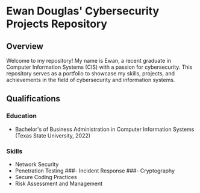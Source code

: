 

# Ewan Douglas' Cybersecurity Projects Repository

## Overview

Welcome to my repository! My name is Ewan, a recent graduate in Computer Information Systems (CIS) with a passion for cybersecurity. This repository serves as a portfolio to showcase my skills, projects, and achievements in the field of cybersecurity and information systems.

## Qualifications

### Education
- Bachelor's of Business Administration in Computer Information Systems (Texas State University, 2022)

### Skills
- Network Security
- Penetration Testing
###- Incident Response
###- Cryptography
- Secure Coding Practices
- Risk Assessment and Management

<!--
Projects

### 1. Network Security Audit
- Description: Conducted a comprehensive network security audit for a small business, identifying vulnerabilities and proposing security enhancements.- Technologies: Nmap, Wireshark, Intrusion Detection Systems (IDS)

### 2. Web Application Penetration Testing
- Description: Performed penetration testing on a web application to identify and mitigate potential security risks.
- Technologies: OWASP tools, Burp Suite, Web Application Firewalls (WAF)

### 3. Cryptography Implementation
- Description: Implemented a secure messaging system using cryptographic algorithms to ensure confidentiality and integrity.
- Technologies: AES encryption, RSA algorithm

### 4. Incident Response Simulation
- Description: Participated in an incident response simulation, demonstrating the ability to handle and mitigate security incidents effectively.
- Technologies: Incident response frameworks, SIEM tools

## Certifications

- Certified Information Systems Security Professional (CISSP)
- CompTIA Security+

## Future Aspirations

I am actively seeking opportunities to contribute to meaningful cybersecurity projects and further enhance my skills. My goal is to [specific goal, e.g., work as a penetration tester, contribute to open-source security tools].

Feel free to explore my projects and reach out if you have any collaboration opportunities or if you would like to discuss cybersecurity-related topics.

Connect with me on [LinkedIn](https://www.linkedin.com/in/ewan-douglas-5a67762a0/) 


-->






<!--

<h1>Hi, I'm Ewan! </h1>

<h2> Educational Experience</h2>
  -BBA Computer Information Systems, Texas State University

<h2>👨‍💻 Software Development Projects:</h2>

- <b>Name Formatter</b>
  - [Name Formatter](https://github.com/EwanDouglas/NameFormatter)

- <b>English to Morse Code translator</b>
  - [Morse Code Translator](https://github.com/EwanDouglas/MorseCodeTranslator)

- <b>Console Calculator</b>
  - [Console Calculator](https://github.com/EwanDouglas/ConsoleCalculator)
 
- <b>Address Book</b>
  - [Address Book](https://github.com/EwanDouglas/AddressBook)
 
- <b>Color Mixer</b>
  - [Color Mixer](https://github.com/EwanDouglas/ColorMixer)
 
<!-- <h2>🪬 Cybersecurity Projects:</h2> 



- <b>Hotel List</b>
  - [Hotel List](https://github.com/EwanDouglas/RockPaperScissors)

  

<h2>🕹 Game Development:</h2>

- <b>Rock Paper Scissors</b>
  - [Rock Paper Scissors](https://github.com/EwanDouglas/RockPaperScissors)

- <b>Tic-Tac-Toe</b>
  - [Tic-Tac-Toe](https://github.com/EwanDouglas/TicTacToe)

<!-- <h2>💽 Database Projects:</h2> 

- <b>Coming Soon</b>
  - [Coming Soon](https://github.com/EwanDouglas)

<!-- <h2>🗝 Blockchain Projects:</h2> 

- <b>Coming Soon</b>
  - [Coming Soon](https://github.com/EwanDouglas)
 
-->

<!-- <h2>📺 Project Explanation Videos</h2> -->







<!--


Here are some ideas to get you started:

- 🔭 I’m currently working on ...
- 🌱 I’m currently learning ...
- 👯 I’m looking to collaborate on ...
- 🤔 I’m looking for help with ...
- 💬 Ask me about ...
- 📫 How to reach me: ...
- 😄 Pronouns: ...
- ⚡ Fun fact: ...
-->

